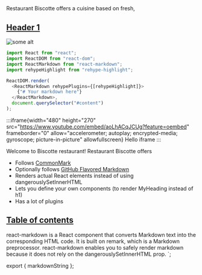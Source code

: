##

Restaurant Biscotte offers a cuisine based on fresh,

## [Header 1](#anchor-for-url-1)

![some alt](https://picsum.photos/id/1/200/300)

```js
import React from "react";
import ReactDOM from "react-dom";
import ReactMarkdown from "react-markdown";
import rehypeHighlight from "rehype-highlight";

ReactDOM.render(
  <ReactMarkdown rehypePlugins={[rehypeHighlight]}>
    {"# Your markdown here"}
  </ReactMarkdown>,
  document.querySelector("#content")
);
```

:::iframe{width="480" height="270" src="https://www.youtube.com/embed/aoLhACqJCUg?feature=oembed" frameborder="0" allow="accelerometer; autoplay; encrypted-media; gyroscope; picture-in-picture" allowfullscreen}
Hello iframe
:::

Welcome to Biscotte restaurant! Restaurant Biscotte offers

- Follows [CommonMark](https://commonmark.org)
- Optionally follows [GitHub Flavored Markdown](https://github.github.com/gfm/)
- Renders actual React elements instead of using dangerouslySetInnerHTML
- Lets you define your own components (to render MyHeading instead of h1)
- Has a lot of plugins

## [Table of contents](#anchor-for-url-1)

react-markdown is a React component that converts Markdown text into the corresponding HTML code. It is built on remark, which is a Markdown preprocessor. react-markdown enables you to safely render markdown because it does not rely on the dangerouslySetInnerHTML prop.
`;

export { markdownString };

